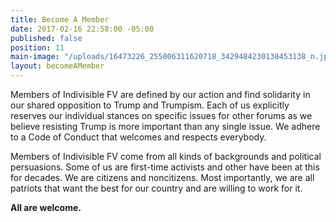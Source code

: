 ```yaml
---
title: Become A Member
date: 2017-02-16 22:58:00 -05:00
published: false
position: 11
main-image: "/uploads/16473226_255006311620718_3429484230138453138_n.jpg"
layout: becomeAMember
---
```


Members of Indivisible FV are defined by our action and find solidarity in our shared opposition to Trump and Trumpism. Each of us explicitly reserves our individual stances on specific issues for other forums as we believe resisting Trump is more important than any single issue. We adhere to a Code of Conduct that welcomes and respects everybody. 

Members of Indivisible FV come from all kinds of backgrounds and political persuasions. Some of us are first-time activists and other have been at this for decades. We are citizens and noncitizens. Most importantly, we are all patriots that want the best for our country and are willing to work for it.

**All are welcome.**
